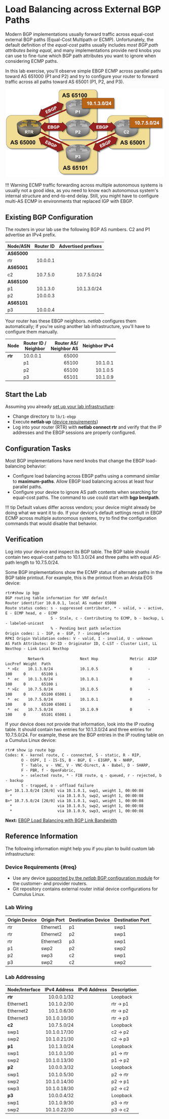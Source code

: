 # Load Balancing across External BGP Paths

Modern BGP implementations usually forward traffic across equal-cost external BGP paths (Equal-Cost Multipath or ECMP). Unfortunately, the default definition of the *equal-cost* paths usually includes *most BGP path attributes being equal*, and many implementations provide nerd knobs you can use to fine-tune which BGP path attributes you want to ignore when considering ECMP paths.

In this lab exercise, you'll observe simple EBGP ECMP across parallel paths toward AS 651000 (P1 and P2) and try to configure your router to forward traffic across all paths toward AS 65001 (P1, P2, and P3).

![Lab topology](topology-lb-ebgp.png)

!!! Warning
    ECMP traffic forwarding across multiple autonomous systems is usually not a good idea, as you need to know each autonomous system's internal structure and end-to-end delay. Still, you might have to configure multi-AS ECMP in environments that replaced IGP with EBGP.
    
## Existing BGP Configuration

The routers in your lab use the following BGP AS numbers. C2 and P1 advertise an IPv4 prefix.

| Node/ASN | Router ID | Advertised prefixes |
|----------|----------:|--------------------:|
| **AS65000** ||
| rtr | 10.0.0.1 |  |
| **AS65001** ||
| c2 | 10.7.5.0 | 10.7.5.0/24 |
| **AS65100** ||
| p1 | 10.1.3.0 | 10.1.3.0/24 |
| p2 | 10.0.0.3 |  |
| **AS65101** ||
| p3 | 10.0.0.4 |  |

Your router has these EBGP neighbors. _netlab_ configures them automatically; if you're using another lab infrastructure, you'll have to configure them manually.

| Node | Router ID /<br />Neighbor | Router AS/<br />Neighbor AS | Neighbor IPv4 |
|------|---------------------------|----------------------------:|--------------:|
| **rtr** | 10.0.0.1 | 65000 |
| | p1 | 65100 | 10.1.0.1 |
| | p2 | 65100 | 10.1.0.5 |
| | p3 | 65101 | 10.1.0.9 | 

## Start the Lab

Assuming you already [set up your lab infrastructure](../1-setup.md):

* Change directory to `lb/1-ebgp`
* Execute **netlab up** ([device requirements](#req))
* Log into your router (RTR) with **netlab connect rtr** and verify that the IP addresses and the EBGP sessions are properly configured.

## Configuration Tasks

Most BGP implementations have nerd knobs that change the EBGP load-balancing behavior:

* Configure load balancing across EBGP paths using a command similar to **maximum-paths**. Allow EBGP load balancing across at least four parallel paths.
* Configure your device to ignore AS path contents when searching for equal-cost paths. The command to use could start with **bgp bestpath**.

!!! tip
    Default values differ across vendors; your device might already be doing what we want it to do. If your device's default settings result in EBGP ECMP across multiple autonomous systems, try to find the configuration commands that would disable that behavior.

## Verification

Log into your device and inspect its BGP table. The BGP table should contain two equal-cost paths to 10.1.3.0/24 and three paths with equal AS-path length to 10.7.5.0/24.

Some BGP implementations show the ECMP status of alternate paths in the BGP table printout. For example, this is the printout from an Arista EOS device:

```
rtr#show ip bgp
BGP routing table information for VRF default
Router identifier 10.0.0.1, local AS number 65000
Route status codes: s - suppressed contributor, * - valid, > - active, E - ECMP head, e - ECMP
                    S - Stale, c - Contributing to ECMP, b - backup, L - labeled-unicast
                    % - Pending best path selection
Origin codes: i - IGP, e - EGP, ? - incomplete
RPKI Origin Validation codes: V - valid, I - invalid, U - unknown
AS Path Attributes: Or-ID - Originator ID, C-LST - Cluster List, LL Nexthop - Link Local Nexthop

          Network                Next Hop              Metric  AIGP       LocPref Weight  Path
 * >Ec    10.1.3.0/24            10.1.0.5              0       -          100     0       65100 i
 *  ec    10.1.3.0/24            10.1.0.1              0       -          100     0       65100 i
 * >Ec    10.7.5.0/24            10.1.0.5              0       -          100     0       65100 65001 i
 *  ec    10.7.5.0/24            10.1.0.1              0       -          100     0       65100 65001 i
 *  ec    10.7.5.0/24            10.1.0.9              0       -          100     0       65101 65001 i
```

If your device does not provide that information, look into the IP routing table. It should contain two entries for 10.1.3.0/24 and three entries for 10.7.5.0/24. For example, these are the BGP entries in the IP routing table on a Cumulus Linux device:

```
rtr# show ip route bgp
Codes: K - kernel route, C - connected, S - static, R - RIP,
       O - OSPF, I - IS-IS, B - BGP, E - EIGRP, N - NHRP,
       T - Table, v - VNC, V - VNC-Direct, A - Babel, D - SHARP,
       F - PBR, f - OpenFabric,
       > - selected route, * - FIB route, q - queued, r - rejected, b - backup
       t - trapped, o - offload failure
B>* 10.1.3.0/24 [20/0] via 10.1.0.1, swp1, weight 1, 00:00:08
  *                    via 10.1.0.5, swp2, weight 1, 00:00:08
B>* 10.7.5.0/24 [20/0] via 10.1.0.1, swp1, weight 1, 00:00:08
  *                    via 10.1.0.5, swp2, weight 1, 00:00:08
  *                    via 10.1.0.9, swp3, weight 1, 00:00:08
```

**Next:** [EBGP Load Balancing with BGP Link Bandwidth](2-dmz-bw.md)

## Reference Information

The following information might help you if you plan to build custom lab infrastructure:

### Device Requirements {#req}

* Use any device [supported by the _netlab_ BGP configuration module](https://netlab.tools/platforms/#platform-routing-support) for the customer- and provider routers.
* Git repository contains external router initial device configurations for Cumulus Linux.

### Lab Wiring

| Origin Device | Origin Port | Destination Device | Destination Port |
|---------------|-------------|--------------------|------------------|
| rtr | Ethernet1 | p1 | swp1 |
| rtr | Ethernet2 | p2 | swp1 |
| rtr | Ethernet3 | p3 | swp1 |
| p1 | swp2 | p2 | swp2 |
| p2 | swp3 | c2 | swp1 |
| p3 | swp2 | c2 | swp2 |

### Lab Addressing

| Node/Interface | IPv4 Address | IPv6 Address | Description |
|----------------|-------------:|-------------:|-------------|
| **rtr** |  10.0.0.1/32 |  | Loopback |
| Ethernet1 | 10.1.0.2/30 |  | rtr -> p1 |
| Ethernet2 | 10.1.0.6/30 |  | rtr -> p2 |
| Ethernet3 | 10.1.0.10/30 |  | rtr -> p3 |
| **c2** |  10.7.5.0/24 |  | Loopback |
| swp1 | 10.1.0.17/30 |  | c2 -> p2 |
| swp2 | 10.1.0.21/30 |  | c2 -> p3 |
| **p1** |  10.1.3.0/24 |  | Loopback |
| swp1 | 10.1.0.1/30 |  | p1 -> rtr |
| swp2 | 10.1.0.13/30 |  | p1 -> p2 |
| **p2** |  10.0.0.3/32 |  | Loopback |
| swp1 | 10.1.0.5/30 |  | p2 -> rtr |
| swp2 | 10.1.0.14/30 |  | p2 -> p1 |
| swp3 | 10.1.0.18/30 |  | p2 -> c2 |
| **p3** |  10.0.0.4/32 |  | Loopback |
| swp1 | 10.1.0.9/30 |  | p3 -> rtr |
| swp2 | 10.1.0.22/30 |  | p3 -> c2 |
